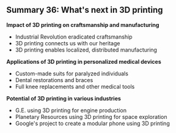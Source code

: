 ## Summary 36: What's next in 3D printing

**Impact of 3D printing on craftsmanship and manufacturing**

- Industrial Revolution eradicated craftsmanship
- 3D printing connects us with our heritage
- 3D printing enables localized, distributed manufacturing

**Applications of 3D printing in personalized medical devices**

- Custom-made suits for paralyzed individuals
- Dental restorations and braces
- Full knee replacements and other medical tools

**Potential of 3D printing in various industries**

- G.E. using 3D printing for engine production
- Planetary Resources using 3D printing for space exploration
- Google's project to create a modular phone using 3D printing